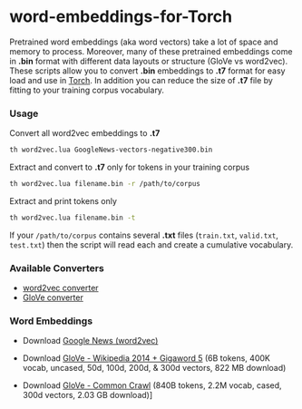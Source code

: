 # word-embeddings-for-Torch
Pretrained word embeddings (aka word vectors) take a lot of space and memory to process. Moreover, many of these pretrained embeddings come in **.bin** format with different data layouts or structure (GloVe vs word2vec). These scripts allow you to convert **.bin** embeddings to **.t7** format for easy load and use in [Torch](http://torch.ch/). In addition you can reduce the size of **.t7** file by fitting to your training corpus vocabulary.

### Usage
Convert all word2vec embeddings to **.t7**
```bash
th word2vec.lua GoogleNews-vectors-negative300.bin  
```

Extract and convert to **.t7** only for tokens in your training corpus
```bash
th word2vec.lua filename.bin -r /path/to/corpus
```

Extract and print tokens only
```bash
th word2vec.lua filename.bin -t
```
If your `/path/to/corpus` contains several **.txt** files (`train.txt`, `valid.txt`, `test.txt`) then the script will read each and create a cumulative vocabulary.

### Available Converters
- [word2vec converter](https://raw.githubusercontent.com/tastyminerals/word-embeddings-for-Torch/master/word2vec.lua)
- [GloVe converter](https://raw.githubusercontent.com/tastyminerals/word-embeddings-for-Torch/master/word2vec.lua)

### Word Embeddings
- Download [Google News (word2vec)](https://drive.google.com/file/d/0B7XkCwpI5KDYNlNUTTlSS21pQmM/edit?usp=sharing)

- Download [GloVe - Wikipedia 2014 + Gigaword 5](http://nlp.stanford.edu/data/glove.6B.zip) (6B tokens, 400K vocab, uncased, 50d, 100d, 200d, & 300d vectors, 822 MB download)

- Download [GloVe - Common Crawl](http://nlp.stanford.edu/data/glove.840B.300d.zip) (840B tokens, 2.2M vocab, cased, 300d vectors, 2.03 GB download)]
